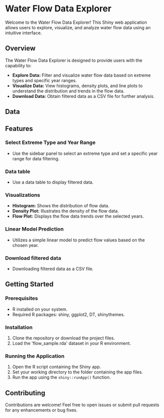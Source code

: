 # Water Flow Data Explorer

Welcome to the Water Flow Data Explorer! This Shiny web application allows users to explore, visualize, and analyze water flow data using an intuitive interface.

## Overview

The Water Flow Data Explorer is designed to provide users with the capability to:

- **Explore Data:** Filter and visualize water flow data based on extreme types and specific year ranges.
- **Visualize Data:** View histograms, density plots, and line plots to understand the distribution and trends in the flow data.
- **Download Data:** Obtain filtered data as a CSV file for further analysis.

## Data

## Features

### Select Extreme Type and Year Range

- Use the sidebar panel to select an extreme type and set a specific year range for data filtering.

### Data table

- Use a data table to display filtered data.

### Visualizations

- **Histogram:** Shows the distribution of flow data.
- **Density Plot:** Illustrates the density of the flow data.
- **Flow Plot:** Displays the flow data trends over the selected years.

### Linear Model Prediction

- Utilizes a simple linear model to predict flow values based on the chosen year.

### Download filtered data

- Downloading filtered data as a CSV file.

## Getting Started

### Prerequisites

- R installed on your system.
- Required R packages: shiny, ggplot2, DT, shinythemes.

### Installation

1. Clone the repository or download the project files.
2. Load the 'flow_sample.rda' dataset in your R environment.

### Running the Application

1. Open the R script containing the Shiny app.
2. Set your working directory to the folder containing the app files.
3. Run the app using the `shiny::runApp()` function.

## Contributing

Contributions are welcome! Feel free to open issues or submit pull requests for any enhancements or bug fixes.


